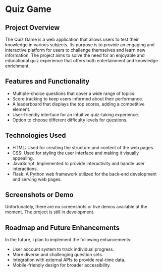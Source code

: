 # Quiz Game

## Project Overview

The Quiz Game is a web application that allows users to test their knowledge in various subjects. Its purpose is to provide an engaging and interactive platform for users to challenge themselves and learn new information. The project aims to solve the need for an enjoyable and educational quiz experience that offers both entertainment and knowledge enrichment.

## Features and Functionality

- Multiple-choice questions that cover a wide range of topics.
- Score tracking to keep users informed about their performance.
- A leaderboard that displays the top scores, adding a competitive element.
- User-friendly interface for an intuitive quiz-taking experience.
- Option to choose different difficulty levels for questions.

## Technologies Used

- HTML: Used for creating the structure and content of the web pages.
- CSS: Used for styling the user interface and making it visually appealing.
- JavaScript: Implemented to provide interactivity and handle user interactions.
- Flask: A Python web framework utilized for the back-end development and serving web pages.

## Screenshots or Demo

Unfortunately, there are no screenshots or live demos available at the moment. The project is still in development.

## Roadmap and Future Enhancements

In the future, i plan to implement the following enhancements:

- User account system to track individual progress.
- More diverse and challenging question sets.
- Integration with external APIs to provide real-time data.
- Mobile-friendly design for broader accessibility.

